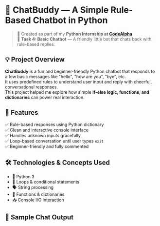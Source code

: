  # 💬 ChatBuddy — A Simple Rule-Based Chatbot in Python

> 🧠 Created as part of my **Python Internship at [CodeAlpha](https://www.codealpha.tech/)**  
> 📌 **Task 4: Basic Chatbot** — A friendly little bot that chats back with rule-based replies.

## 💡 Project Overview

**ChatBuddy** is a fun and beginner-friendly Python chatbot that responds to a few basic messages like "hello", "how are you", "bye", etc.  
It uses predefined rules to understand user input and reply with cheerful, conversational responses.  
This project helped me explore how simple **if-else logic, functions, and dictionaries** can power real interaction.

## 🚀 Features

✅ Rule-based responses using Python dictionary  
✅ Clean and interactive console interface  
✅ Handles unknown inputs gracefully  
✅ Loop-based conversation until user types `exit`  
✅ Beginner-friendly and fully commented

 ## 🛠 Technologies & Concepts Used

- 🐍 Python 3  
- 🔁 Loops & conditional statements  
- 🗣 String processing  
- 💬 Functions & dictionaries  
- 📥 Console I/O interaction

  
## 📸 Sample Chat Output



